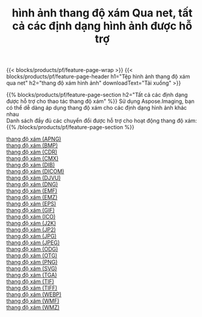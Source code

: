 ﻿---
title: hình ảnh thang độ xám Qua net, tất cả các định dạng hình ảnh được hỗ trợ 
weight: 3920
url: /vi/net/grayscale 
lang: vi
langdirlevel: 2
locales: zh-hans,ja,it,ru,de,es,fr,nl,id,lt,pl,pt,vi,tr,ko,zh-hant,ar,hi,th,sv,cs,uk,he
description: Sử dụng Aspose.Imaging, bạn có thể dễ dàng thang độ xám hình ảnh qua net
---

{{< blocks/products/pf/feature-page-wrap >}}
{{< blocks/products/pf/feature-page-header h1="Tệp hình ảnh thang độ xám qua net" h2="thang độ xám hình ảnh" downloadText="Tải xuống" >}}


{{% blocks/products/pf/feature-page-section  h2="Tất cả các định dạng được hỗ trợ cho thao tác thang độ xám" %}}
Sử dụng Aspose.Imaging, bạn có thể dễ dàng áp dụng thang độ xám cho các định dạng hình ảnh khác nhau
<br/>
Danh sách đầy đủ các chuyển đổi được hỗ trợ cho hoạt động thang độ xám:
{{% /blocks/products/pf/feature-page-section %}}
<div class="container-fluid productfamilypage bg-gray">
    <div class="convertypes bg-gray agp-content section">
        <div class="container">
		<div class="row other-converters">
		    <div class='col-md-2 other-converter remove-lp remove-rp'><a href="/imaging/vi/net/grayscale/apng" >thang độ xám (APNG)</a></div><div class='col-md-2 other-converter remove-lp remove-rp'><a href="/imaging/vi/net/grayscale/bmp" >thang độ xám (BMP)</a></div><div class='col-md-2 other-converter remove-lp remove-rp'><a href="/imaging/vi/net/grayscale/cdr" >thang độ xám (CDR)</a></div><div class='col-md-2 other-converter remove-lp remove-rp'><a href="/imaging/vi/net/grayscale/cmx" >thang độ xám (CMX)</a></div><div class='col-md-2 other-converter remove-lp remove-rp'><a href="/imaging/vi/net/grayscale/dib" >thang độ xám (DIB)</a></div><div class='col-md-2 other-converter remove-lp remove-rp'><a href="/imaging/vi/net/grayscale/dicom" >thang độ xám (DICOM)</a></div><div class='col-md-2 other-converter remove-lp remove-rp'><a href="/imaging/vi/net/grayscale/djvu" >thang độ xám (DJVU)</a></div><div class='col-md-2 other-converter remove-lp remove-rp'><a href="/imaging/vi/net/grayscale/dng" >thang độ xám (DNG)</a></div><div class='col-md-2 other-converter remove-lp remove-rp'><a href="/imaging/vi/net/grayscale/emf" >thang độ xám (EMF)</a></div><div class='col-md-2 other-converter remove-lp remove-rp'><a href="/imaging/vi/net/grayscale/emz" >thang độ xám (EMZ)</a></div><div class='col-md-2 other-converter remove-lp remove-rp'><a href="/imaging/vi/net/grayscale/eps" >thang độ xám (EPS)</a></div><div class='col-md-2 other-converter remove-lp remove-rp'><a href="/imaging/vi/net/grayscale/gif" >thang độ xám (GIF)</a></div><div class='col-md-2 other-converter remove-lp remove-rp'><a href="/imaging/vi/net/grayscale/ico" >thang độ xám (ICO)</a></div><div class='col-md-2 other-converter remove-lp remove-rp'><a href="/imaging/vi/net/grayscale/j2k" >thang độ xám (J2K)</a></div><div class='col-md-2 other-converter remove-lp remove-rp'><a href="/imaging/vi/net/grayscale/jp2" >thang độ xám (JP2)</a></div><div class='col-md-2 other-converter remove-lp remove-rp'><a href="/imaging/vi/net/grayscale/jpg" >thang độ xám (JPG)</a></div><div class='col-md-2 other-converter remove-lp remove-rp'><a href="/imaging/vi/net/grayscale/jpeg" >thang độ xám (JPEG)</a></div><div class='col-md-2 other-converter remove-lp remove-rp'><a href="/imaging/vi/net/grayscale/odg" >thang độ xám (ODG)</a></div><div class='col-md-2 other-converter remove-lp remove-rp'><a href="/imaging/vi/net/grayscale/otg" >thang độ xám (OTG)</a></div><div class='col-md-2 other-converter remove-lp remove-rp'><a href="/imaging/vi/net/grayscale/png" >thang độ xám (PNG)</a></div><div class='col-md-2 other-converter remove-lp remove-rp'><a href="/imaging/vi/net/grayscale/svg" >thang độ xám (SVG)</a></div><div class='col-md-2 other-converter remove-lp remove-rp'><a href="/imaging/vi/net/grayscale/tga" >thang độ xám (TGA)</a></div><div class='col-md-2 other-converter remove-lp remove-rp'><a href="/imaging/vi/net/grayscale/tif" >thang độ xám (TIF)</a></div><div class='col-md-2 other-converter remove-lp remove-rp'><a href="/imaging/vi/net/grayscale/tiff" >thang độ xám (TIFF)</a></div><div class='col-md-2 other-converter remove-lp remove-rp'><a href="/imaging/vi/net/grayscale/webp" >thang độ xám (WEBP)</a></div><div class='col-md-2 other-converter remove-lp remove-rp'><a href="/imaging/vi/net/grayscale/wmf" >thang độ xám (WMF)</a></div><div class='col-md-2 other-converter remove-lp remove-rp'><a href="/imaging/vi/net/grayscale/wmz" >thang độ xám (WMZ)</a></div>
                </div>
        </div>
    </div>
</div>
<br/>
